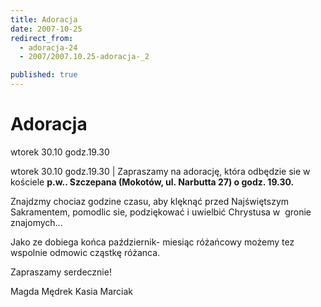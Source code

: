 ```yaml
---
title: Adoracja
date: 2007-10-25
redirect_from: 
  - adoracja-24
  - 2007/2007.10.25-adoracja-_2

published: true
---
```




# Adoracja

<time>wtorek 30.10 godz.19.30</time>

wtorek 30.10 godz.19.30 | 
Zapraszamy na adorację, która odbędzie sie w kościele **p.w.. Szczepana (Mokotów, ul. Narbutta 27) o godz. 19.30.**


Znajdzmy chociaz godzine czasu, aby klęknąć przed Najświętszym Sakramentem, pomodlic sie, podziękować i uwielbić Chrystusa w&nbsp; gronie znajomych...


Jako ze dobiega końca październik- miesiąc różańcowy możemy tez wspolnie
odmowic cząstkę różanca.


Zapraszamy serdecznie!


Magda Mędrek
Kasia Marciak


<!--{{json:{"created_date":"2007-10-25 11:47:24","publish_down":"0000-00-00 00:00:00","id":"533"}}}-->